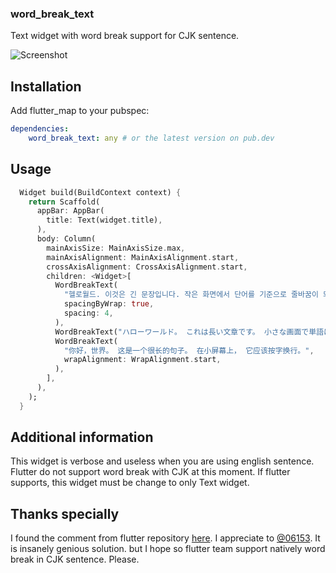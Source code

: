 <!--
This README describes the package. If you publish this package to pub.dev,
this README's contents appear on the landing page for your package.

For information about how to write a good package README, see the guide for
[writing package pages](https://dart.dev/guides/libraries/writing-package-pages).

For general information about developing packages, see the Dart guide for
[creating packages](https://dart.dev/guides/libraries/create-library-packages)
and the Flutter guide for
[developing packages and plugins](https://flutter.dev/developing-packages).
-->

### word_break_text

Text widget with word break support for CJK sentence.

![Screenshot](https://i.imgur.com/1bdtL0j.png)

## Installation

Add flutter_map to your pubspec:

```yaml
dependencies:
    word_break_text: any # or the latest version on pub.dev
```

## Usage


```dart
  Widget build(BuildContext context) {
    return Scaffold(
      appBar: AppBar(
        title: Text(widget.title),
      ),
      body: Column(
        mainAxisSize: MainAxisSize.max,
        mainAxisAlignment: MainAxisAlignment.start,
        crossAxisAlignment: CrossAxisAlignment.start,
        children: <Widget>[
          WordBreakText(
            "헬로월드. 이것은 긴 문장입니다. 작은 화면에서 단어를 기준으로 줄바꿈이 되어야 합니다.",
            spacingByWrap: true,
            spacing: 4,
          ),
          WordBreakText("ハローワールド。 これは長い文章です。 小さな画面で単語に基づいて改行する必要があります。"),
          WordBreakText(
            "你好，世界。 这是一个很长的句子。 在小屏幕上， 它应该按字换行。",
            wrapAlignment: WrapAlignment.start,
          ),
        ],
      ),
    );
  }
```

## Additional information

This widget is verbose and useless when you are using english sentence.
Flutter do not support word break with CJK at this moment. If flutter supports, this widget must be change to only Text widget.

## Thanks specially

I found the comment from flutter repository [here](https://github.com/flutter/flutter/issues/59284#issuecomment-877904306). I appreciate to [@06153](https://github.com/06153). It is insanely genious solution.
but I hope so flutter team support natively word break in CJK sentence. Please.